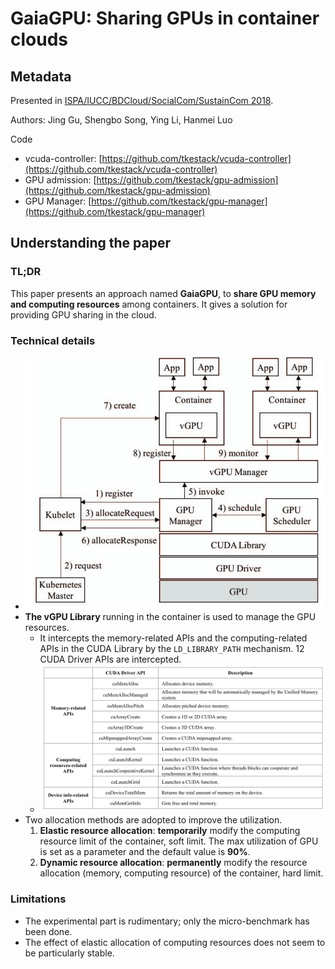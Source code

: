 # GaiaGPU: Sharing GPUs in container clouds

## Metadata

Presented in [ISPA/IUCC/BDCloud/SocialCom/SustainCom 2018](https://ieeexplore.ieee.org/document/8672318/).

Authors: Jing Gu, Shengbo Song, Ying Li, Hanmei Luo

Code
- vcuda-controller: [https://github.com/tkestack/vcuda-controller](https://github.com/tkestack/vcuda-controller)
- GPU admission: [https://github.com/tkestack/gpu-admission](https://github.com/tkestack/gpu-admission)
- GPU Manager: [https://github.com/tkestack/gpu-manager](https://github.com/tkestack/gpu-manager)

## Understanding the paper

### TL;DR

This paper presents an approach named **GaiaGPU**, to **share GPU memory and computing resources** among containers. It gives a solution for providing GPU sharing in the cloud.

### Technical details

- ![The architecture of GaiaGPU](gaiagpu-architecture.png)
- **The vGPU Library** running in the container is used to manage the GPU resources.
    - It intercepts the memory-related APIs and the computing-related APIs in the CUDA Library by the `LD_LIBRARY_PATH` mechanism. 12 CUDA Driver APIs are intercepted.
    - ![The intercepted CUDA Driver APIs](gaiagpu-intercepted-cuda-driver-apis.png)
- Two allocation methods are adopted to improve the utilization.
    1. **Elastic resource allocation**: **temporarily** modify the computing resource limit of the container, soft limit. The max utilization of GPU is set as a parameter and the default value is **90%**.
    2. **Dynamic resource allocation**: **permanently** modify the resource allocation (memory, computing resource) of the container, hard limit.

### Limitations

- The experimental part is rudimentary; only the micro-benchmark has been done.
- The effect of elastic allocation of computing resources does not seem to be particularly stable.

